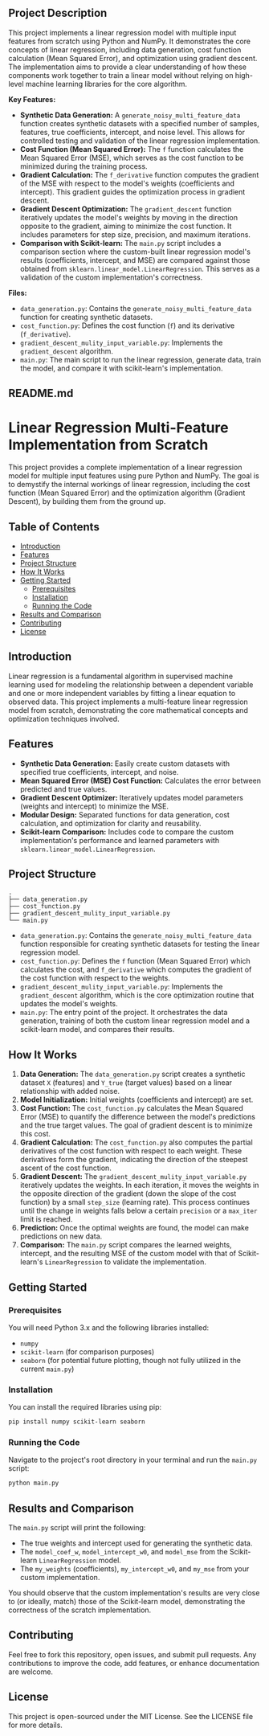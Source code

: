 ## Project Description

This project implements a linear regression model with multiple input features from scratch using Python and NumPy. It demonstrates the core concepts of linear regression, including data generation, cost function calculation (Mean Squared Error), and optimization using gradient descent. The implementation aims to provide a clear understanding of how these components work together to train a linear model without relying on high-level machine learning libraries for the core algorithm.

**Key Features:**

  * **Synthetic Data Generation:** A `generate_noisy_multi_feature_data` function creates synthetic datasets with a specified number of samples, features, true coefficients, intercept, and noise level. This allows for controlled testing and validation of the linear regression implementation.
  * **Cost Function (Mean Squared Error):** The `f` function calculates the Mean Squared Error (MSE), which serves as the cost function to be minimized during the training process.
  * **Gradient Calculation:** The `f_derivative` function computes the gradient of the MSE with respect to the model's weights (coefficients and intercept). This gradient guides the optimization process in gradient descent.
  * **Gradient Descent Optimization:** The `gradient_descent` function iteratively updates the model's weights by moving in the direction opposite to the gradient, aiming to minimize the cost function. It includes parameters for step size, precision, and maximum iterations.
  * **Comparison with Scikit-learn:** The `main.py` script includes a comparison section where the custom-built linear regression model's results (coefficients, intercept, and MSE) are compared against those obtained from `sklearn.linear_model.LinearRegression`. This serves as a validation of the custom implementation's correctness.

**Files:**

  * `data_generation.py`: Contains the `generate_noisy_multi_feature_data` function for creating synthetic datasets.
  * `cost_function.py`: Defines the cost function (`f`) and its derivative (`f_derivative`).
  * `gradient_descent_mulity_input_variable.py`: Implements the `gradient_descent` algorithm.
  * `main.py`: The main script to run the linear regression, generate data, train the model, and compare it with scikit-learn's implementation.

## README.md

# Linear Regression Multi-Feature Implementation from Scratch

This project provides a complete implementation of a linear regression model for multiple input features using pure Python and NumPy. The goal is to demystify the internal workings of linear regression, including the cost function (Mean Squared Error) and the optimization algorithm (Gradient Descent), by building them from the ground up.

## Table of Contents

  * [Introduction](https://www.google.com/search?q=%23introduction)
  * [Features](https://www.google.com/search?q=%23features)
  * [Project Structure](https://www.google.com/search?q=%23project-structure)
  * [How It Works](https://www.google.com/search?q=%23how-it-works)
  * [Getting Started](https://www.google.com/search?q=%23getting-started)
      * [Prerequisites](https://www.google.com/search?q=%23prerequisites)
      * [Installation](https://www.google.com/search?q=%23installation)
      * [Running the Code](https://www.google.com/search?q=%23running-the-code)
  * [Results and Comparison](https://www.google.com/search?q=%23results-and-comparison)
  * [Contributing](https://www.google.com/search?q=%23contributing)
  * [License](https://www.google.com/search?q=%23license)

## Introduction

Linear regression is a fundamental algorithm in supervised machine learning used for modeling the relationship between a dependent variable and one or more independent variables by fitting a linear equation to observed data. This project implements a multi-feature linear regression model from scratch, demonstrating the core mathematical concepts and optimization techniques involved.

## Features

  * **Synthetic Data Generation:** Easily create custom datasets with specified true coefficients, intercept, and noise.
  * **Mean Squared Error (MSE) Cost Function:** Calculates the error between predicted and true values.
  * **Gradient Descent Optimizer:** Iteratively updates model parameters (weights and intercept) to minimize the MSE.
  * **Modular Design:** Separated functions for data generation, cost calculation, and optimization for clarity and reusability.
  * **Scikit-learn Comparison:** Includes code to compare the custom implementation's performance and learned parameters with `sklearn.linear_model.LinearRegression`.

## Project Structure

```
.
├── data_generation.py
├── cost_function.py
├── gradient_descent_mulity_input_variable.py
└── main.py
```

  * `data_generation.py`: Contains the `generate_noisy_multi_feature_data` function responsible for creating synthetic datasets for testing the linear regression model.
  * `cost_function.py`: Defines the `f` function (Mean Squared Error) which calculates the cost, and `f_derivative` which computes the gradient of the cost function with respect to the weights.
  * `gradient_descent_mulity_input_variable.py`: Implements the `gradient_descent` algorithm, which is the core optimization routine that updates the model's weights.
  * `main.py`: The entry point of the project. It orchestrates the data generation, training of both the custom linear regression model and a scikit-learn model, and compares their results.

## How It Works

1.  **Data Generation:** The `data_generation.py` script creates a synthetic dataset `X` (features) and `Y_true` (target values) based on a linear relationship with added noise.
2.  **Model Initialization:** Initial weights (coefficients and intercept) are set.
3.  **Cost Function:** The `cost_function.py` calculates the Mean Squared Error (MSE) to quantify the difference between the model's predictions and the true target values. The goal of gradient descent is to minimize this cost.
4.  **Gradient Calculation:** The `cost_function.py` also computes the partial derivatives of the cost function with respect to each weight. These derivatives form the gradient, indicating the direction of the steepest ascent of the cost function.
5.  **Gradient Descent:** The `gradient_descent_mulity_input_variable.py` iteratively updates the weights. In each iteration, it moves the weights in the opposite direction of the gradient (down the slope of the cost function) by a small `step_size` (learning rate). This process continues until the change in weights falls below a certain `precision` or a `max_iter` limit is reached.
6.  **Prediction:** Once the optimal weights are found, the model can make predictions on new data.
7.  **Comparison:** The `main.py` script compares the learned weights, intercept, and the resulting MSE of the custom model with that of Scikit-learn's `LinearRegression` to validate the implementation.

## Getting Started

### Prerequisites

You will need Python 3.x and the following libraries installed:

  * `numpy`
  * `scikit-learn` (for comparison purposes)
  * `seaborn` (for potential future plotting, though not fully utilized in the current `main.py`)

### Installation

You can install the required libraries using pip:

```bash
pip install numpy scikit-learn seaborn
```

### Running the Code

Navigate to the project's root directory in your terminal and run the `main.py` script:

```bash
python main.py
```

## Results and Comparison

The `main.py` script will print the following:

  * The true weights and intercept used for generating the synthetic data.
  * The `model_coef_w`, `model_intercept_w0`, and `model_mse` from the Scikit-learn `LinearRegression` model.
  * The `my_weights` (coefficients), `my_intercept_w0`, and `my_mse` from your custom implementation.

You should observe that the custom implementation's results are very close to (or ideally, match) those of the Scikit-learn model, demonstrating the correctness of the scratch implementation.

## Contributing

Feel free to fork this repository, open issues, and submit pull requests. Any contributions to improve the code, add features, or enhance documentation are welcome.

## License

This project is open-sourced under the MIT License. See the LICENSE file for more details.
